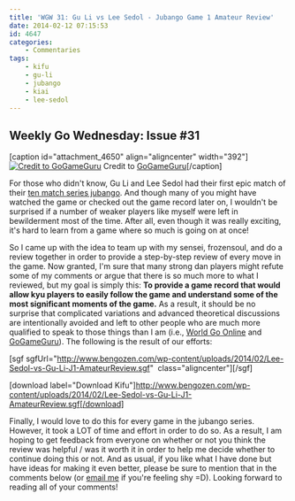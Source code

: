 ```yaml
---
title: 'WGW 31: Gu Li vs Lee Sedol - Jubango Game 1 Amateur Review'
date: 2014-02-12 07:15:53
id: 4647
categories:
	- Commentaries
tags:
	- kifu
	- gu-li
	- jubango
	- kiai
	- lee-sedol
---
```


## Weekly Go Wednesday: Issue #31

[caption id="attachment_4650" align="aligncenter" width="392"][![Credit to GoGameGuru](http://www.bengozen.com/wp-content/uploads/2014/02/Lee-Sedol-jubango-game-1.jpg)](http://www.bengozen.com/wp-content/uploads/2014/02/Lee-Sedol-jubango-game-1.jpg) Credit to [GoGameGuru](http://gogameguru.com/lee-sedol-gets-flying-start-gu-li-vs-lee-sedol-jubango/)[/caption]

For those who didn't know, Gu Li and Lee Sedol had their first epic match of their [ten match series jubango](http://www.bengozen.com/gu-li-lee-sedol-jubango/ "Gu Li and Lee Sedol Jubango"). And though many of you might have watched the game or checked out the game record later on, I wouldn't be surprised if a number of weaker players like myself were left in bewilderment most of the time. After all, even though it was really exciting, it's hard to learn from a game where so much is going on at once!

So I came up with the idea to team up with my sensei, frozensoul, and do a review together in order to provide a step-by-step review of every move in the game. Now granted, I'm sure that many strong dan players might refute some of my comments or argue that there is so much more to what I reviewed, but my goal is simply this: **To provide a game record that would allow kyu players to easily follow the game and understand some of the most significant moments of the game.** As a result, it should be no surprise that complicated variations and advanced theoretical discussions are intentionally avoided and left to other people who are much more qualified to speak to those things than I am (i.e., [World Go Online](http://www.kiseido.com/printss/guliten1.html "World Go Online Review of Jubango Game 1") and [GoGameGuru](http://gogameguru.com/go-commentary-lee-sedol-vs-gu-li-jubango-game-1/ "GoGameGuru Review of Jubango Game 1")). The following is the result of our efforts:

<!--more-->

[sgf sgfUrl="http://www.bengozen.com/wp-content/uploads/2014/02/Lee-Sedol-vs-Gu-Li-J1-AmateurReview.sgf"  class="aligncenter"][/sgf]

[download label="Download Kifu"]http://www.bengozen.com/wp-content/uploads/2014/02/Lee-Sedol-vs-Gu-Li-J1-AmateurReview.sgf[/download]

Finally, I would love to do this for every game in the jubango series. However, it took a LOT of time and effort in order to do so. As a result, I am hoping to get feedback from everyone on whether or not you think the review was helpful / was it worth it in order to help me decide whether to continue doing this or not. And as usual, if you like what I have done but have ideas for making it even better, please be sure to mention that in the comments below (or [email me](http://www.bengozen.com/contact/ "Contact") if you're feeling shy =D). Looking forward to reading all of your comments!